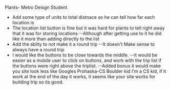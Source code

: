 Plants- Metro Deisgn Student
- Add some type of units to total distnace so he can tell how far each location is
- The location list button is fine but it was hard for plants to tell right away that it was for storing locations
--Although after getting use to it he did like it more than adding directly to the list
- Add the ablity to not make it a round trip
--It doesn't Make sense to always have a round trip
- I would like the buttons to be close towards the middle.
--it would be easier as a mobile user to click on buttons, and work with the trip list if the buttons were right above the triplist.
--Added bonus it would make you site look less like Googles
Prohaska-CS Boulder kid
I'm a CS kid, if it work at the end of the day it works, it seems like your site works for building trip so its good.